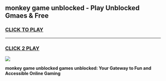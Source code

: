 
## monkey game unblocked - Play Unblocked Gmaes & Free
<h3>
<a href="https://news.freeplayer.one?title=monkey_game_unblocked&ref=16F">CLICK TO PLAY</a></h3>
<hr>

<h3>
<a href="https://news.freeplayer.one?title=monkey_game_unblocked&ref=16F">CLICK 2 PLAY</a>
  
</h3>

<a href="https://news.freeplayer.one?title=monkey_game_unblocked&ref=16F/"><img src="https://clearcache.store/games.png"></a>


**monkey game unblocked games unblocked: Your Gateway to Fun and Accessible Online Gaming**
